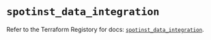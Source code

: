 # `spotinst_data_integration`

Refer to the Terraform Registory for docs: [`spotinst_data_integration`](https://www.terraform.io/docs/providers/spotinst/r/data_integration).
